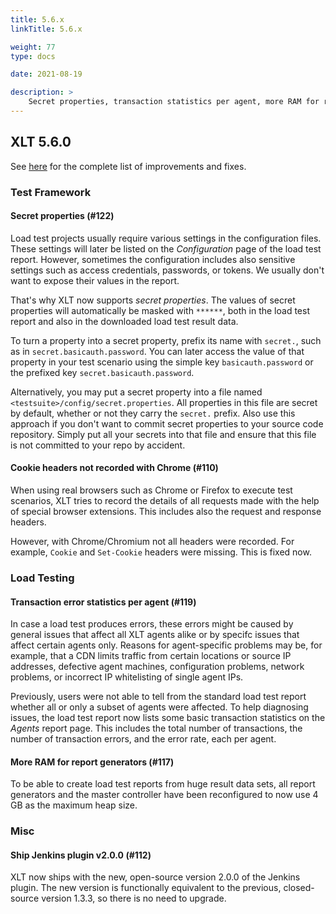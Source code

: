 ```yaml
---
title: 5.6.x
linkTitle: 5.6.x

weight: 77
type: docs

date: 2021-08-19

description: >
    Secret properties, transaction statistics per agent, more RAM for report generators.
---
```


## XLT 5.6.0

See <a href="https://github.com/Xceptance/XLT/milestone/13?closed=1" target="_blank">here</a> for the complete list of improvements and fixes.

### Test Framework

#### Secret properties (#122)

Load test projects usually require various settings in the configuration files. These settings will later be listed on the *Configuration* page of the load test report. However, sometimes the configuration includes also sensitive settings such as access credentials, passwords, or tokens. We usually don't want to expose their values in the report. 

That's why XLT now supports *secret properties*. The values of secret properties will automatically be masked with `******`, both in the load test report and also in the downloaded load test result data.

To turn a property into a secret property, prefix its name with `secret.`, such as in `secret.basicauth.password`. You can later access the value of that property in your test scenario using the simple key `basicauth.password` or the prefixed key `secret.basicauth.password`.

Alternatively, you may put a secret property into a file named `<testsuite>/config/secret.properties`. All properties in this file are secret by default, whether or not they carry the `secret.` prefix. Also use this approach if you don't want to commit secret properties to your source code repository. Simply put all your secrets into that file and ensure that this file is not committed to your repo by accident.

#### Cookie headers not recorded with Chrome (#110)

When using real browsers such as Chrome or Firefox to execute test scenarios, XLT tries to record the details of all requests made with the help of special browser extensions. This includes also the request and response headers.

However, with Chrome/Chromium not all headers were recorded. For example, `Cookie` and `Set-Cookie` headers were missing. This is fixed now.


### Load Testing

#### Transaction error statistics per agent (#119)

In case a load test produces errors, these errors might be caused by general issues that affect all XLT agents alike or by specifc issues that affect certain agents only. Reasons for agent-specific problems may be, for example, that a CDN limits traffic from certain locations or source IP addresses, defective agent machines, configuration problems, network problems, or incorrect IP whitelisting of single agent IPs.

Previously, users were not able to tell from the standard load test report whether all or only a subset of agents were affected. To help diagnosing issues, the load test report now lists some basic transaction statistics on the *Agents* report page. This includes the total number of transactions, the number of transaction errors, and the error rate, each per agent.

#### More RAM for report generators (#117)

To be able to create load test reports from huge result data sets, all report generators and the master controller have been reconfigured to now use 4 GB as the maximum heap size.


### Misc

#### Ship Jenkins plugin v2.0.0 (#112)

XLT now ships with the new, open-source version 2.0.0 of the Jenkins plugin. The new version is functionally equivalent to the previous, closed-source version 1.3.3, so there is no need to upgrade.
